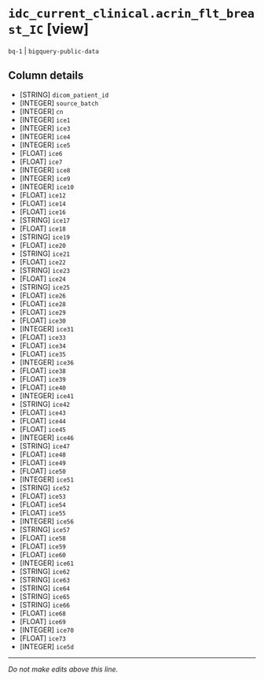 # `idc_current_clinical.acrin_flt_breast_IC` [view]
`bq-1` | `bigquery-public-data`

## Column details
* [STRING]    `dicom_patient_id`
* [INTEGER]   `source_batch`
* [INTEGER]   `cn`
* [INTEGER]   `ice1`
* [INTEGER]   `ice3`
* [INTEGER]   `ice4`
* [INTEGER]   `ice5`
* [FLOAT]     `ice6`
* [FLOAT]     `ice7`
* [INTEGER]   `ice8`
* [INTEGER]   `ice9`
* [INTEGER]   `ice10`
* [FLOAT]     `ice12`
* [FLOAT]     `ice14`
* [FLOAT]     `ice16`
* [STRING]    `ice17`
* [FLOAT]     `ice18`
* [STRING]    `ice19`
* [FLOAT]     `ice20`
* [STRING]    `ice21`
* [FLOAT]     `ice22`
* [STRING]    `ice23`
* [FLOAT]     `ice24`
* [STRING]    `ice25`
* [FLOAT]     `ice26`
* [FLOAT]     `ice28`
* [FLOAT]     `ice29`
* [FLOAT]     `ice30`
* [INTEGER]   `ice31`
* [FLOAT]     `ice33`
* [FLOAT]     `ice34`
* [FLOAT]     `ice35`
* [INTEGER]   `ice36`
* [FLOAT]     `ice38`
* [FLOAT]     `ice39`
* [FLOAT]     `ice40`
* [INTEGER]   `ice41`
* [STRING]    `ice42`
* [FLOAT]     `ice43`
* [FLOAT]     `ice44`
* [FLOAT]     `ice45`
* [INTEGER]   `ice46`
* [STRING]    `ice47`
* [FLOAT]     `ice48`
* [FLOAT]     `ice49`
* [FLOAT]     `ice50`
* [INTEGER]   `ice51`
* [STRING]    `ice52`
* [FLOAT]     `ice53`
* [FLOAT]     `ice54`
* [FLOAT]     `ice55`
* [INTEGER]   `ice56`
* [STRING]    `ice57`
* [FLOAT]     `ice58`
* [FLOAT]     `ice59`
* [FLOAT]     `ice60`
* [INTEGER]   `ice61`
* [STRING]    `ice62`
* [STRING]    `ice63`
* [STRING]    `ice64`
* [STRING]    `ice65`
* [STRING]    `ice66`
* [FLOAT]     `ice68`
* [FLOAT]     `ice69`
* [INTEGER]   `ice70`
* [FLOAT]     `ice73`
* [INTEGER]   `ice5d`

-------------------------------------------------------------------------------
*Do not make edits above this line.*
